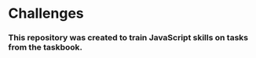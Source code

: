 # Challenges
### This repository was created to train JavaScript skills on tasks from the taskbook.
